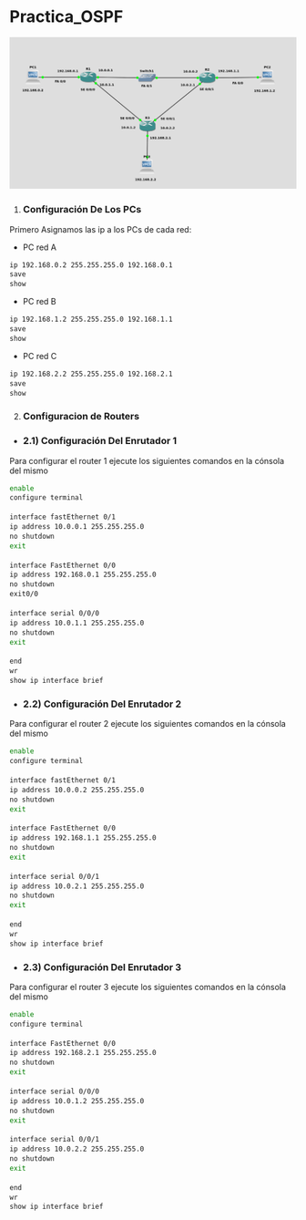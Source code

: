 # Practica_OSPF

![Topologia](vx_images/556391290846099.png)



1. <h3> Configuración De Los PCs</h3>

Primero Asignamos las ip a los PCs de cada red:

* PC red A

```bash
ip 192.168.0.2 255.255.255.0 192.168.0.1
save 
show
```
* PC red B

```bash
ip 192.168.1.2 255.255.255.0 192.168.1.1
save 
show
```
* PC red C

```bash
ip 192.168.2.2 255.255.255.0 192.168.2.1
save 
show
```

2. <h3>Configuracion de Routers</h3>


* <h3>2.1) Configuración Del Enrutador 1</h3>

Para configurar el router 1 ejecute los siguientes comandos en la cónsola del mismo

```bash
enable
configure terminal

interface fastEthernet 0/1
ip address 10.0.0.1 255.255.255.0
no shutdown
exit

interface FastEthernet 0/0
ip address 192.168.0.1 255.255.255.0
no shutdown
exit0/0

interface serial 0/0/0
ip address 10.0.1.1 255.255.255.0
no shutdown
exit

end
wr
show ip interface brief
```

* <h3>2.2) Configuración Del Enrutador 2</h3>

Para configurar el router 2 ejecute los siguientes comandos en la cónsola del mismo

```bash
enable
configure terminal

interface fastEthernet 0/1
ip address 10.0.0.2 255.255.255.0
no shutdown
exit

interface FastEthernet 0/0
ip address 192.168.1.1 255.255.255.0
no shutdown
exit

interface serial 0/0/1
ip address 10.0.2.1 255.255.255.0
no shutdown
exit

end
wr
show ip interface brief
```
* <h3>2.3) Configuración Del Enrutador 3</h3>

Para configurar el router 3 ejecute los siguientes comandos en la cónsola del mismo

```bash
enable
configure terminal

interface FastEthernet 0/0
ip address 192.168.2.1 255.255.255.0
no shutdown
exit

interface serial 0/0/0
ip address 10.0.1.2 255.255.255.0
no shutdown
exit

interface serial 0/0/1
ip address 10.0.2.2 255.255.255.0
no shutdown
exit

end
wr
show ip interface brief
```

